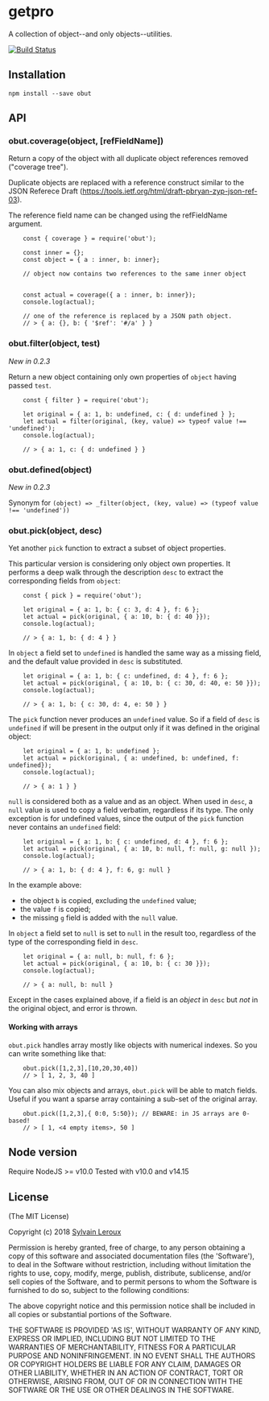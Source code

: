 getpro
======

A collection of object--and only objects--utilities.


[![Build Status](https://travis-ci.org/s-leroux/obut.png?branch=master)](https://travis-ci.org/s-leroux/obut)

## Installation

    npm install --save obut


## API

### obut.coverage(object, [refFieldName])

Return a copy of the object with all duplicate object references removed
("coverage tree").

Duplicate objects are replaced with a reference construct similar to the
JSON Referece Draft (https://tools.ietf.org/html/draft-pbryan-zyp-json-ref-03).

The reference field name can be changed using the refFieldName argument.

```
    const { coverage } = require('obut');

    const inner = {};
    const object = { a : inner, b: inner};

    // object now contains two references to the same inner object


    const actual = coverage({ a : inner, b: inner});
    console.log(actual);

    // one of the reference is replaced by a JSON path object.
    // > { a: {}, b: { '$ref': '#/a' } }
```

### obut.filter(object, test)

_New in 0.2.3_

Return a new object containing only own properties of `object` having passed `test`.

```
    const { filter } = require('obut');

    let original = { a: 1, b: undefined, c: { d: undefined } };
    let actual = filter(original, (key, value) => typeof value !== 'undefined');
    console.log(actual);

    // > { a: 1, c: { d: undefined } }
```

### obut.defined(object)

_New in 0.2.3_

Synonym for `(object) => _filter(object, (key, value) => (typeof value !== 'undefined'))`

### obut.pick(object, desc)

Yet another `pick` function to extract a subset of object properties.

This particular version is considering only object own properties.
It performs a deep walk through the description `desc` to extract
the corresponding fields from `object`:

```
    const { pick } = require('obut');

    let original = { a: 1, b: { c: 3, d: 4 }, f: 6 };
    let actual = pick(original, { a: 10, b: { d: 40 }});
    console.log(actual);

    // > { a: 1, b: { d: 4 } }
```

In `object` a field set to `undefined` is handled the same way as
a missing field, and the default value provided in `desc` is substituted.

```
    let original = { a: 1, b: { c: undefined, d: 4 }, f: 6 };
    let actual = pick(original, { a: 10, b: { c: 30, d: 40, e: 50 }});
    console.log(actual);

    // > { a: 1, b: { c: 30, d: 4, e: 50 } }
```

The `pick` function never produces an `undefined` value. So if a field of
`desc` is `undefined` if will be present in the output only if it was
defined in the original object:

```
    let original = { a: 1, b: undefined };
    let actual = pick(original, { a: undefined, b: undefined, f: undefined});
    console.log(actual);

    // > { a: 1 } }
```


`null` is considered both as a value and as an object. When used in `desc`,
a `null` value is used to copy a field verbatim, regardless if its type.
The only exception is for undefined values, since the output of the `pick` function never contains an `undefined` field:

```
    let original = { a: 1, b: { c: undefined, d: 4 }, f: 6 };
    let actual = pick(original, { a: 10, b: null, f: null, g: null });
    console.log(actual);

    // > { a: 1, b: { d: 4 }, f: 6, g: null }
```

In the example above:
 * the object `b` is copied, excluding the `undefined` value;
 * the value `f` is copied;
 * the missing `g` field is added with the `null` value.


In `object` a field set to `null` is set to `null` in the result too,
regardless of the type of the corresponding field in `desc`.

```
    let original = { a: null, b: null, f: 6 };
    let actual = pick(original, { a: 10, b: { c: 30 }});
    console.log(actual);

    // > { a: null, b: null }
```

Except in the cases explained above, if a field is an _object_ in `desc` but
*not* in the original object, and error is thrown.

#### Working with arrays
`obut.pick` handles array mostly like objects with numerical indexes. So you
can write something like that:

```
    obut.pick([1,2,3],[10,20,30,40])
    // > [ 1, 2, 3, 40 ]
```

You can also mix objects and arrays, `obut.pick` will be able to match fields.
Useful if you want a sparse array containing a sub-set of the original array.

```
    obut.pick([1,2,3],{ 0:0, 5:50}); // BEWARE: in JS arrays are 0-based!
    // > [ 1, <4 empty items>, 50 ]
```


## Node version
Require NodeJS >= v10.0
Tested with v10.0 and v14.15

## License

(The MIT License)

Copyright (c) 2018 [Sylvain Leroux](mailto:sylvain@chicoree.fr)

Permission is hereby granted, free of charge, to any person obtaining
a copy of this software and associated documentation files (the
'Software'), to deal in the Software without restriction, including
without limitation the rights to use, copy, modify, merge, publish,
distribute, sublicense, and/or sell copies of the Software, and to
permit persons to whom the Software is furnished to do so, subject to
the following conditions:

The above copyright notice and this permission notice shall be
included in all copies or substantial portions of the Software.

THE SOFTWARE IS PROVIDED 'AS IS', WITHOUT WARRANTY OF ANY KIND,
EXPRESS OR IMPLIED, INCLUDING BUT NOT LIMITED TO THE WARRANTIES OF
MERCHANTABILITY, FITNESS FOR A PARTICULAR PURPOSE AND NONINFRINGEMENT.
IN NO EVENT SHALL THE AUTHORS OR COPYRIGHT HOLDERS BE LIABLE FOR ANY
CLAIM, DAMAGES OR OTHER LIABILITY, WHETHER IN AN ACTION OF CONTRACT,
TORT OR OTHERWISE, ARISING FROM, OUT OF OR IN CONNECTION WITH THE
SOFTWARE OR THE USE OR OTHER DEALINGS IN THE SOFTWARE.
